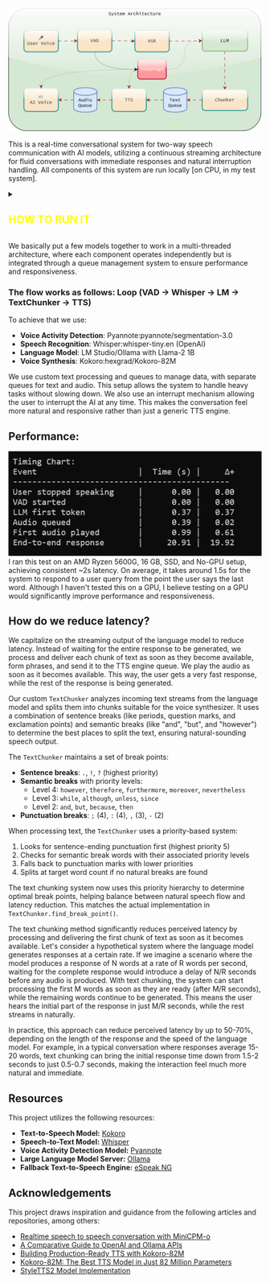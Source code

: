 ![System Overview](assets/system_architecture.svg)

This is a real-time conversational system for two-way speech communication with AI models, utilizing a continuous streaming architecture for fluid conversations with immediate responses and natural interruption handling. All components of this system are run locally [on CPU, in my test system].

<details>
<summary><h2 style="color: yellow;">HOW TO RUN IT</h2></summary>

1. **Prerequisites:**
   - Install Python 3.8+ (tested with 3.12)
   - Install [eSpeak NG](https://github.com/espeak-ng/espeak-ng/releases/tag/1.52.0) (required for voice synthesis)
   - Install Ollama from https://ollama.ai/

2. **Setup:**
   - Clone this repository `git clone https://github.com/On-Device-Speech-to-Speech-AI`
   - Run `git lfs pull` to download the models and voices
   - Copy `.env.template` to `.env`
   - Add your HuggingFace token to `.env`
   - Install requirements: `pip install -r requirements.txt`
   - Add any missing packages if not already installed `pip install <package_name>`


4. **Run Ollama:**
   - Start Ollama service
   - Run: `ollama run llama3.2:1b` or any other model of your choice

5. **Start Application:**
   - Run: `python speech_to_speech.py`
   - Wait for initialization (models loading)
   - Start talking when you see "Voice Chat Bot Ready"
   - Long press `Ctrl+C` to stop the application
</details>



We basically put a few models together to work in a multi-threaded architecture, where each component operates independently but is integrated through a queue management system to ensure performance and responsiveness.
### The flow works as follows: Loop (VAD -> Whisper -> LM -> TextChunker -> TTS)
To achieve that we use:

- **Voice Activity Detection**: Pyannote:pyannote/segmentation-3.0
- **Speech Recognition**: Whisper:whisper-tiny.en (OpenAI)
- **Language Model**: LM Studio/Ollama with Llama-2 1B
- **Voice Synthesis**: Kokoro:hexgrad/Kokoro-82M

We use custom text processing and queues to manage data, with separate queues for text and audio. This setup allows the system to handle heavy tasks without slowing down. We also use an interrupt mechanism allowing the user to interrupt the AI at any time. This makes the conversation feel more natural and responsive rather than just a generic TTS engine.

## Performance:
![Timing Chart](assets/timing_chart.png)
I ran this test on an AMD Ryzen 5600G, 16 GB, SSD, and No-GPU setup, achieving consistent ~2s latency. On average, it takes around 1.5s for the system to respond to a user query from the point the user says the last word. Although I haven't tested this on a GPU, I believe testing on a GPU would significantly improve performance and responsiveness.

## How do we reduce latency?
We capitalize on the streaming output of the language model to reduce latency. Instead of waiting for the entire response to be generated, we process and deliver each chunk of text as soon as they become available, form phrases, and send it to the TTS engine queue. We play the audio as soon as it becomes available. This way, the user gets a very fast response, while the rest of the response is being generated.

Our custom `TextChunker` analyzes incoming text streams from the language model and splits them into chunks suitable for the voice synthesizer. It uses a combination of sentence breaks (like periods, question marks, and exclamation points) and semantic breaks (like "and", "but", and "however") to determine the best places to split the text, ensuring natural-sounding speech output.

The `TextChunker` maintains a set of break points:
- **Sentence breaks**: `.`, `!`, `?` (highest priority)
- **Semantic breaks** with priority levels:
  - Level 4: `however`, `therefore`, `furthermore`, `moreover`, `nevertheless`
  - Level 3: `while`, `although`, `unless`, `since`
  - Level 2: `and`, `but`, `because`, `then`
- **Punctuation breaks**: `;` (4), `:` (4), `,` (3), `-` (2)

When processing text, the `TextChunker` uses a priority-based system:
1. Looks for sentence-ending punctuation first (highest priority 5)
2. Checks for semantic break words with their associated priority levels
3. Falls back to punctuation marks with lower priorities
4. Splits at target word count if no natural breaks are found

The text chunking system now uses this priority hierarchy to determine optimal break points, helping balance between natural speech flow and latency reduction. This matches the actual implementation in `TextChunker.find_break_point()`.

The text chunking method significantly reduces perceived latency by processing and delivering the first chunk of text as soon as it becomes available. Let's consider a hypothetical system where the language model generates responses at a certain rate. If we imagine a scenario where the model produces a response of N words at a rate of R words per second, waiting for the complete response would introduce a delay of N/R seconds before any audio is produced. With text chunking, the system can start processing the first M words as soon as they are ready (after M/R seconds), while the remaining words continue to be generated. This means the user hears the initial part of the response in just M/R seconds, while the rest streams in naturally.

In practice, this approach can reduce perceived latency by up to 50-70%, depending on the length of the response and the speed of
the language model. For example, in a typical conversation where responses average 15-20 words, text chunking can bring the initial
response time down from 1.5-2 seconds to just 0.5-0.7 seconds, making the interaction feel much more natural and immediate.

## Resources
This project utilizes the following resources:
*   **Text-to-Speech Model:** [Kokoro](https://huggingface.co/hexgrad/Kokoro-82M)
*   **Speech-to-Text Model:** [Whisper](https://huggingface.co/openai/whisper-tiny.en)
*   **Voice Activity Detection Model:** [Pyannote](https://huggingface.co/pyannote/segmentation-3.0)
*   **Large Language Model Server:** [Ollama](https://ollama.ai/)
*   **Fallback Text-to-Speech Engine:** [eSpeak NG](https://github.com/espeak-ng/espeak-ng/releases/tag/1.52.0)

## Acknowledgements
This project draws inspiration and guidance from the following articles and repositories, among others:
*   [Realtime speech to speech conversation with MiniCPM-o](https://github.com/OpenBMB/MiniCPM-o)
*   [A Comparative Guide to OpenAI and Ollama APIs](https://medium.com/@zakkyang/a-comparative-guide-to-openai-and-ollama-apis-with-cheathsheet-5aae6e515953)
*   [Building Production-Ready TTS with Kokoro-82M](https://medium.com/@simeon.emanuilov/kokoro-82m-building-production-ready-tts-with-82m-parameters-unfoldai-98e36ff286b9)
*   [Kokoro-82M: The Best TTS Model in Just 82 Million Parameters](https://medium.com/data-science-in-your-pocket/kokoro-82m-the-best-tts-model-in-just-82-million-parameters-512b4ba4f94c)
*   [StyleTTS2 Model Implementation](https://github.com/yl4579/StyleTTS2/blob/main/models.py)
